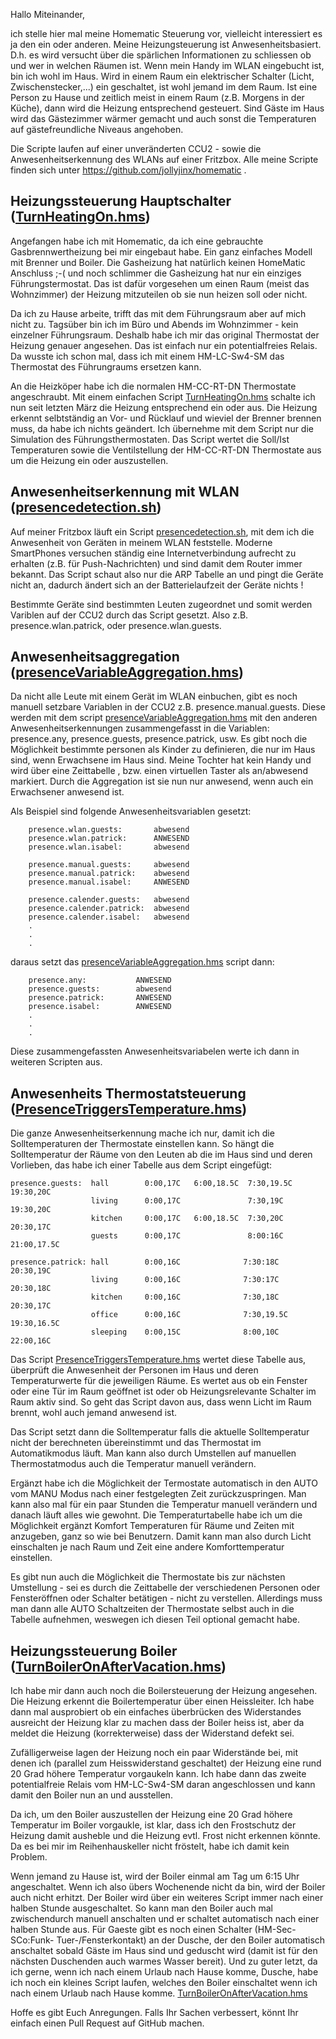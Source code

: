 Hallo Miteinander,

ich stelle hier mal meine Homematic Steuerung vor, vielleicht interessiert es ja den ein oder anderen. Meine Heizungsteuerung ist Anwesenheitsbasiert. D.h. es wird versucht über die spärlichen Informationen zu schliessen ob und wer in welchen Räumen ist. Wenn mein Handy im WLAN eingebucht ist, bin ich wohl im Haus. Wird in einem Raum ein elektrischer Schalter (Licht, Zwischenstecker,...) ein geschaltet, ist wohl jemand im dem Raum. Ist eine Person zu Hause und zeitlich meist in einem Raum (z.B. Morgens in der Küche), dann wird die Heizung entsprechend gesteuert. Sind Gäste im Haus wird das Gästezimmer wärmer gemacht und auch sonst die Temperaturen auf gästefreundliche Niveaus angehoben.

 
Die Scripte laufen auf einer unveränderten CCU2 - sowie die Anwesenheitserkennung des WLANs auf einer Fritzbox. Alle meine Scripte finden sich unter https://github.com/jollyjinx/homematic .


Heizungssteuerung Hauptschalter ([TurnHeatingOn.hms](TurnHeatingOn.hms))
-------------------------------

Angefangen habe ich mit Homematic, da ich eine gebrauchte Gasbrennwertheizung bei mir eingebaut habe. Ein ganz einfaches Modell mit Brenner und Boiler. Die Gasheizung hat natürlich keinen HomeMatic Anschluss ;-( und noch schlimmer die Gasheizung hat nur ein einziges Führungstermostat. Das ist dafür vorgesehen um einen Raum (meist das Wohnzimmer) der Heizung mitzuteilen ob sie nun heizen soll oder nicht.

Da ich zu Hause arbeite, trifft das mit dem Führungsraum aber auf mich nicht zu. Tagsüber bin ich im Büro und Abends im Wohnzimmer - kein einzelner Führungsraum. Deshalb habe ich mir das original Thermostat der Heizung genauer angesehen. Das ist einfach nur ein potentialfreies Relais. Da wusste ich schon mal, dass ich mit einem HM-LC-Sw4-SM das Thermostat des Führungraums ersetzen kann.

An die Heizköper habe ich die normalen HM-CC-RT-DN Thermostate angeschraubt. Mit einem einfachen Script [TurnHeatingOn.hms](TurnHeatingOn.hms) schalte ich nun seit letzten März die Heizung entsprechend ein oder aus. Die Heizung erkennt selbtständig an Vor- und Rücklauf und wieviel der Brenner brennen muss, da habe ich nichts geändert. Ich übernehme mit dem Script nur die Simulation des Führungsthermostaten. Das Script wertet  die Soll/Ist Temperaturen sowie die Ventilstellung der HM-CC-RT-DN Thermostate aus um die Heizung ein oder auszustellen.



Anwesenheitserkennung mit WLAN ([presencedetection.sh](presencedetection.sh))
-------------------------------

Auf meiner Fritzbox läuft ein Script [presencedetection.sh](presencedetection.sh), mit dem ich die Anwesenheit von Geräten in meinem WLAN feststelle. Moderne SmartPhones versuchen ständig eine Internetverbindung aufrecht zu erhalten (z.B. für Push-Nachrichten) und sind damit dem Router immer bekannt. Das Script schaut also nur die ARP Tabelle an und pingt die Geräte nicht an, dadurch ändert sich an der Batterielaufzeit der Geräte nichts !

Bestimmte Geräte sind bestimmten Leuten zugeordnet und somit werden Variblen auf der CCU2 durch das Script gesetzt. Also z.B. presence.wlan.patrick, oder presence.wlan.guests.


Anwesenheitsaggregation ([presenceVariableAggregation.hms](presenceVariableAggregation.hms))
-------------------------------

Da nicht alle Leute mit einem Gerät im WLAN einbuchen, gibt es noch manuell setzbare Variablen in der CCU2 z.B. presence.manual.guests. Diese werden mit dem script [presenceVariableAggregation.hms](presenceVariableAggregation.hms) mit den anderen Anwesenheitserkennungen zusammengefasst in die Variablen: presence.any, presence.guests, presence.patrick, usw.
Es gibt noch die Möglichkeit bestimmte personen als Kinder zu definieren, die nur im Haus sind, wenn Erwachsene im Haus sind. Meine Tochter hat kein Handy und wird über eine Zeittabelle , bzw. einen virtuellen Taster als an/abwesend markiert. Durch die Aggregation ist sie nun nur anwesend, wenn auch ein Erwachsener anwesend ist.


Als Beispiel sind folgende Anwesenheitsvariablen gesetzt:
		
		presence.wlan.guests:		abwesend
		presence.wlan.patrick:		ANWESEND
		presence.wlan.isabel:		abwesend
		
		presence.manual.guests:		abwesend
		presence.manual.patrick:	abwesend
		presence.manual.isabel:		ANWESEND
	
		presence.calender.guests:	abwesend
		presence.calender.patrick:	abwesend
		presence.calender.isabel:	abwesend
		.
		.
		.

daraus setzt das [presenceVariableAggregation.hms](presenceVariableAggregation.hms) script dann:

		presence.any:			ANWESEND			
		presence.guests:		abwesend
		presence.patrick:		ANWESEND
		presence.isabel:		ANWESEND
		.
		.
		.

Diese zusammengefassten Anwesenheitsvariabelen werte ich dann in weiteren Scripten aus.



Anwesenheits Thermostatsteuerung ([PresenceTriggersTemperature.hms](PresenceTriggersTemperature.hms))
-------------------------------

Die ganze Anwesenheitserkennung mache ich nur, damit ich die Solltemperaturen der Thermostate einstellen kann. So hängt die Solltemperatur der Räume von den Leuten ab die im Haus sind und deren Vorlieben, das habe ich einer Tabelle aus dem Script eingefügt:

	presence.guests:  hall        0:00,17C   6:00,18.5C  7:30,19.5C  19:30,20C
					  living      0:00,17C               7:30,19C    19:30,20C
					  kitchen     0:00,17C   6:00,18.5C  7:30,20C    20:30,17C               
					  guests      0:00,17C               8:00:16C    21:00,17.5C             
	
	presence.patrick: hall        0:00,16C              7:30:18C    20:30,19C 
					  living      0:00,16C              7:30:17C    20:30,18C 
					  kitchen     0:00,16C              7:30,18C    20:30,17C               
					  office      0:00,16C              7:30,19.5C  19:30,16.5C             
					  sleeping    0:00,15C              8:00,10C    22:00,16C               


Das Script [PresenceTriggersTemperature.hms](PresenceTriggersTemperature.hms) wertet diese Tabelle aus, überprüft die Anwesenheit der Personen im Haus und deren Temperaturwerte für die jeweiligen Räume. Es wertet aus ob ein Fenster oder eine Tür im Raum geöffnet ist oder ob Heizungsrelevante Schalter im Raum aktiv sind. So geht das Script davon aus, dass wenn Licht im Raum brennt, wohl auch jemand anwesend ist.

Das Script setzt dann die Solltemperatur falls die aktuelle Solltemperatur nicht der berechneten übereinstimmt und das Thermostat im Automatikmodus läuft. Man kann also durch Umstellen auf manuellen Thermostatmodus auch die Temperatur manuell verändern.

Ergänzt habe ich die Möglichkeit der Termostate automatisch in den AUTO vom MANU Modus nach einer festgelegten Zeit zurückzuspringen. Man kann also mal für ein paar Stunden die Temperatur manuell verändern und danach läuft alles wie gewohnt.
Die Temperaturtabelle habe ich um die Möglichkeit ergänzt Komfort Temperaturen für Räume und Zeiten mit anzugeben, ganz so wie bei Benutzern. Damit kann man also durch Licht einschalten je nach Raum und Zeit eine andere Komforttemperatur einstellen.

Es gibt nun auch die Möglichkeit die Thermostate bis zur nächsten Umstellung - sei es durch die Zeittabelle der verschiedenen Personen oder Fensteröffnen oder Schalter betätigen - nicht zu verstellen. 
Allerdings muss man dann alle AUTO Schaltzeiten der Thermostate selbst auch in die Tabelle aufnehmen, weswegen ich diesen Teil optional gemacht habe.


Heizungssteuerung Boiler ([TurnBoilerOnAfterVacation.hms](TurnBoilerOnAfterVacation.hms))
-------------------------------

Ich habe mir dann auch noch die Boilersteuerung der Heizung angesehen. Die Heizung erkennt die Boilertemperatur über einen Heissleiter. Ich habe dann mal ausprobiert ob ein einfaches überbrücken des Widerstandes ausreicht der Heizung klar zu machen dass der Boiler heiss ist, aber da meldet die Heizung (korrekterweise) dass der Widerstand defekt sei.

Zufälligerweise lagen der Heizung noch ein paar Widerstände bei, mit denen ich (parallel zum Heisswiderstand geschaltet) der Heizung eine rund 20 Grad höhere Temperatur vorgaukeln kann. Ich habe dann das zweite potentialfreie Relais vom HM-LC-Sw4-SM daran angeschlossen und kann damit den Boiler nun an und ausstellen.

Da ich, um den Boiler auszustellen der Heizung eine 20 Grad höhere Temperatur im Boiler vorgaukle, ist klar, dass ich den Frostschutz der Heizung damit ausheble und die Heizung evtl. Frost nicht erkennen könnte. Da es bei mir im Reihenhauskeller nicht fröstelt, habe ich damit kein Problem.

Wenn jemand zu Hause ist, wird der Boiler einmal am Tag um 6:15 Uhr angeschaltet. Wenn ich also übers Wochenende nicht da bin, wird der Boiler auch nicht erhitzt. 
Der Boiler wird über ein weiteres Script immer nach einer halben Stunde ausgeschaltet. So kann man den Boiler auch mal zwischendurch manuell anschalten und er schaltet automatisch nach einer halben Stunde aus. Für Gaeste gibt es noch einen Schalter (HM-Sec-SCo:Funk- Tuer-/Fensterkontakt) an der Dusche, der den Boiler automatisch anschaltet sobald Gäste im Haus sind und geduscht wird (damit ist für den nächsten Duschenden auch warmes Wasser bereit). Und zu guter letzt, da ich gerne, wenn ich nach einem Urlaub nach Hause komme, Dusche, habe ich noch ein kleines Script laufen, welches den Boiler einschaltet wenn ich nach einem Urlaub nach Hause komme. [TurnBoilerOnAfterVacation.hms](TurnBoilerOnAfterVacation.hms)


Hoffe es gibt Euch Anregungen. Falls Ihr Sachen verbessert, könnt Ihr einfach einen Pull Request auf GitHub machen.
